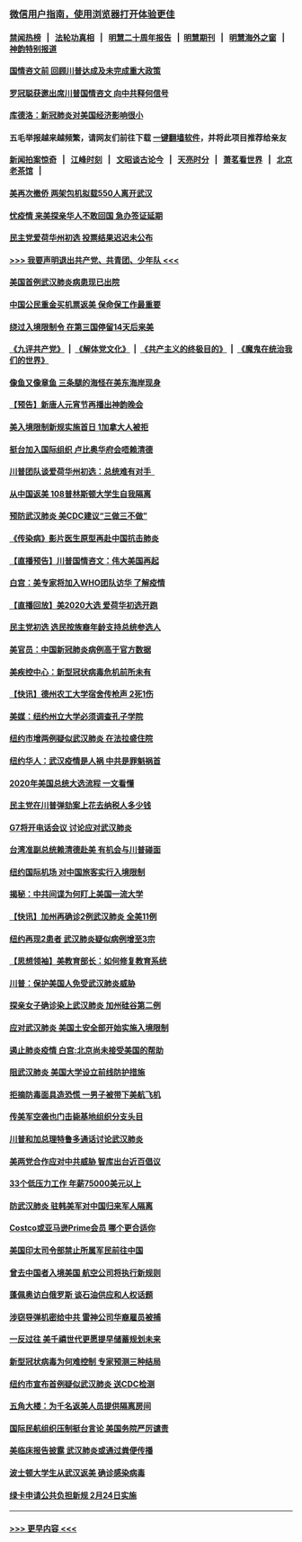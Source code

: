 ### [微信用户指南，使用浏览器打开体验更佳](https://github.com/gfw-breaker/banned-news1/blob/master/indexes/wechat-guide.md?t=0)
#### [禁闻热榜](热点新闻.md?t=0)  &nbsp;&nbsp;|&nbsp;&nbsp; [法轮功真相](https://github.com/gfw-breaker/truth/blob/master/README.md?t=0) &nbsp;&nbsp;|&nbsp;&nbsp; [明慧二十周年报告](https://github.com/gfw-breaker/mh-reports/blob/master/README.md?t=0) &nbsp;&nbsp;|&nbsp;&nbsp;[明慧期刊](https://github.com/gfw-breaker/mh-qikan) &nbsp;&nbsp;|&nbsp;&nbsp; [明慧海外之窗](https://github.com/gfw-breaker/mh-news/blob/master/README.md?t=0) &nbsp;&nbsp;|&nbsp;&nbsp; [神韵特别报道](https://github.com/gfw-breaker/mh-news/blob/master/shenyun.md?t=0)
#### [国情咨文前 回顾川普达成及未完成重大政策](../pages/nsc412/n11844581.md?t=02050322) 
#### [罗冠聪获邀出席川普国情咨文 向中共释何信号](../pages/nsc412/n11844355.md?t=02050322) 
#### [库德洛：新冠肺炎对美国经济影响很小](../pages/nsc412/n11844418.md?t=02050322) 
#### 五毛举报越来越频繁，请网友们前往下载 [一键翻墙软件](https://github.com/gfw-breaker/ssr-accounts)，并将此项目推荐给亲友
#### [新闻拍案惊奇](https://github.com/gfw-breaker/banned-news1/blob/master/pages/link4.md) &nbsp;&nbsp;|&nbsp;&nbsp; [江峰时刻](https://github.com/gfw-breaker/banned-news1/blob/master/pages/link4.md) &nbsp;&nbsp;|&nbsp;&nbsp; [文昭谈古论今](https://github.com/gfw-breaker/banned-news1/blob/master/pages/link4.md) &nbsp;&nbsp;|&nbsp;&nbsp; [天亮时分](https://github.com/gfw-breaker/banned-news1/blob/master/pages/link4.md) &nbsp;&nbsp;|&nbsp;&nbsp; [萧茗看世界](https://github.com/gfw-breaker/banned-news1/blob/master/pages/link4.md) &nbsp;&nbsp;|&nbsp;&nbsp; [北京老茶馆](https://github.com/gfw-breaker/banned-news1/blob/master/pages/link4.md) &nbsp;&nbsp;|&nbsp;&nbsp; 
#### [美再次撤侨 两架包机拟载550人离开武汉](../pages/nsc412/n11844407.md?t=02050322) 
#### [忧疫情 来美探亲华人不敢回国 急办签证延期](../pages/nsc412/n11843344.md?t=02050322) 
#### [民主党爱荷华州初选 投票结果迟迟未公布](../pages/nsc412/n11844207.md?t=02050322) 
#### [>>> 我要声明退出共产党、共青团、少年队 <<<](https://github.com/begood0513/goodnews/blob/master/quit/letter.md) 
#### [美国首例武汉肺炎病患现已出院](../pages/nsc412/n11842740.md?t=02050322) 
#### [中国公民重金买机票返美 保命保工作最重要](../pages/nsc412/n11843282.md?t=02050322) 
#### [绕过入境限制令  在第三国停留14天后来美](../pages/nsc412/n11843341.md?t=02050322) 
#### [《九评共产党》](https://github.com/begood0513/9ping.md/blob/master/README.md) &nbsp;|&nbsp; [《解体党文化》](../../../../jtdwh.md/blob/master/README.md)  &nbsp;|&nbsp; [《共产主义的终极目的》](../../../../gczydzjmd.md/blob/master/README.md) &nbsp;|&nbsp; [《魔鬼在统治我们的世界》](../../../../mgztzwmdsj.md/blob/master/README.md) 
#### [像鱼又像章鱼 三条腿的海怪在美东海岸现身](../pages/nsc412/n11843092.md?t=02050322) 
#### [【预告】新唐人元宵节再播出神韵晚会](../pages/nsc412/n11843192.md?t=02050322) 
#### [美入境限制新规实施首日 1加拿大人被拒](../pages/nsc412/n11843058.md?t=02050322) 
#### [挺台加入国际组织 卢比奥华府会唔赖清德](../pages/nsc412/n11843023.md?t=02050322) 
#### [川普团队谈爱荷华州初选：总统难有对手  ](../pages/nsc412/n11842867.md?t=02050322) 
#### [从中国返美 108普林斯顿大学生自我隔离](../pages/nsc412/n11842714.md?t=02050322) 
#### [预防武汉肺炎 美CDC建议“三做三不做”](../pages/nsc412/n11842700.md?t=02050322) 
#### [《传染病》影片医生原型再赴中国抗击肺炎](../pages/nsc412/n11842626.md?t=02050322) 
#### [【直播预告】川普国情咨文：伟大美国再起](../pages/nsc412/n11842079.md?t=02050322) 
#### [白宫：美专家将加入WHO团队访华 了解疫情](../pages/nsc412/n11842198.md?t=02050322) 
#### [【直播回放】美2020大选 爱荷华初选开跑](../pages/nsc412/n11841820.md?t=02050322) 
#### [民主党初选 选民按族裔年龄支持总统参选人](../pages/nsc412/n11842239.md?t=02050322) 
#### [美官员：中国新冠肺炎病例高于官方数据](../pages/nsc412/n11842452.md?t=02050322) 
#### [美疾控中心：新型冠状病毒危机前所未有](../pages/nsc412/n11842406.md?t=02050322) 
#### [【快讯】德州农工大学宿舍传枪声 2死1伤](../pages/nsc412/n11842279.md?t=02050322) 
#### [美媒：纽约州立大学必须调查孔子学院](../pages/nsc412/n11840637.md?t=02050322) 
#### [纽约市增两例疑似武汉肺炎 在法拉盛住院](../pages/nsc412/n11840625.md?t=02050322) 
#### [纽约华人：武汉疫情是人祸 中共是罪魁祸首](../pages/nsc412/n11840631.md?t=02050322) 
#### [2020年美国总统大选流程 一文看懂](../pages/nsc412/n11842056.md?t=02050322) 
#### [民主党在川普弹劾案上花去纳税人多少钱](../pages/nsc412/n11841941.md?t=02050322) 
#### [G7将开电话会议 讨论应对武汉肺炎](../pages/nsc412/n11841658.md?t=02050322) 
#### [台湾准副总统赖清德赴美 有机会与川普碰面](../pages/nsc412/n11841332.md?t=02050322) 
#### [纽约国际机场  对中国旅客实行入境限制](../pages/nsc412/n11840619.md?t=02050322) 
#### [揭秘：中共间谍为何盯上美国一流大学](../pages/nsc412/n11840270.md?t=02050322) 
#### [【快讯】加州再确诊2例武汉肺炎 全美11例](../pages/nsc412/n11840339.md?t=02050322) 
#### [纽约再现2患者 武汉肺炎疑似病例增至3宗](../pages/nsc412/n11840010.md?t=02050322) 
#### [【思想领袖】美教育部长：如何修复教育系统](../pages/nsc412/n11690865.md?t=02050322) 
#### [川普：保护美国人免受武汉肺炎威胁](../pages/nsc412/n11839718.md?t=02050322) 
#### [探亲女子确诊染上武汉肺炎 加州硅谷第二例](../pages/nsc412/n11839784.md?t=02050322) 
#### [应对武汉肺炎 美国土安全部开始实施入境限制](../pages/nsc412/n11839729.md?t=02050322) 
#### [遏止肺炎疫情 白宫:北京尚未接受美国的帮助](../pages/nsc412/n11839660.md?t=02050322) 
#### [阻武汉肺炎 美国大学设立前线防护措施](../pages/nsc412/n11839479.md?t=02050322) 
#### [拒摘防毒面具造恐慌 一男子被带下美航飞机](../pages/nsc412/n11839455.md?t=02050322) 
#### [传美军空袭也门击毙基地组织分支头目](../pages/nsc412/n11839210.md?t=02050322) 
#### [川普和加总理特鲁多通话讨论武汉肺炎](../pages/nsc412/n11839128.md?t=02050322) 
#### [美两党合作应对中共威胁 智库出台近百倡议](../pages/nsc412/n11838437.md?t=02050322) 
#### [33个低压力工作 年薪75000美元以上](../pages/nsc412/n11834441.md?t=02050322) 
#### [防武汉肺炎 驻韩美军对中国归来军人隔离](../pages/nsc412/n11838970.md?t=02050322) 
#### [Costco或亚马逊Prime会员 哪个更合适你](../pages/nsc412/n11834459.md?t=02050322) 
#### [美国印太司令部禁止所属军民前往中国](../pages/nsc412/n11838418.md?t=02050322) 
#### [曾去中国者入境美国 航空公司将执行新规则](../pages/nsc412/n11838375.md?t=02050322) 
#### [蓬佩奥访白俄罗斯 谈石油供应和人权话题](../pages/nsc412/n11838242.md?t=02050322) 
#### [涉窃导弹机密给中共 雷神公司华裔雇员被捕](../pages/nsc412/n11838129.md?t=02050322) 
#### [一反过往 美千禧世代更愿提早储蓄规划未来](../pages/nsc412/n11837601.md?t=02050322) 
#### [新型冠状病毒为何难控制 专家预测三种结局](../pages/nsc412/n11838002.md?t=02050322) 
#### [纽约市宣布首例疑似武汉肺炎 送CDC检测](../pages/nsc412/n11837852.md?t=02050322) 
#### [五角大楼：为千名返美人员提供隔离房间](../pages/nsc412/n11837831.md?t=02050322) 
#### [国际民航组织压制挺台言论 美国务院严厉谴责](../pages/nsc412/n11837791.md?t=02050322) 
#### [美临床报告披露 武汉肺炎或通过粪便传播](../pages/nsc412/n11837626.md?t=02050322) 
#### [波士顿大学生从武汉返美 确诊感染病毒](../pages/nsc412/n11837580.md?t=02050322) 
#### [绿卡申请公共负担新规 2月24日实施](../pages/nsc412/n11836634.md?t=02050322) 

----
#### [ >>> 更早内容 <<< ](../indexes/nsc412-earlier.md)
